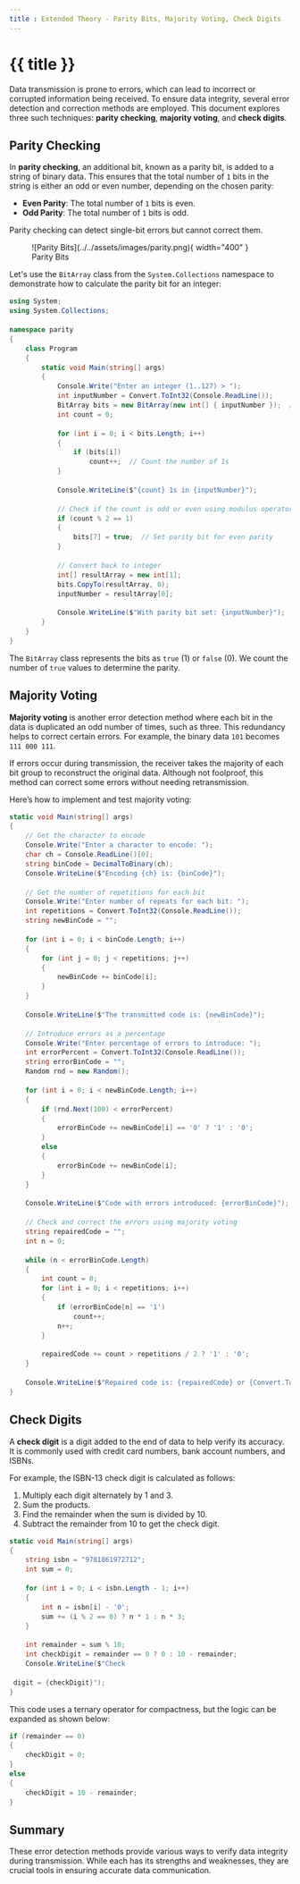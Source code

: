 ```yaml
---
title : Extended Theory - Parity Bits, Majority Voting, Check Digits
---
```


# {{ title }}

Data transmission is prone to errors, which can lead to incorrect or corrupted information being received. To ensure data integrity, several error detection and correction methods are employed. This document explores three such techniques: **parity checking**, **majority voting**, and **check digits**.

## Parity Checking

In **parity checking**, an additional bit, known as a parity bit, is added to a string of binary data. This ensures that the total number of `1` bits in the string is either an odd or even number, depending on the chosen parity:

- **Even Parity**: The total number of `1` bits is even.
- **Odd Parity**: The total number of `1` bits is odd.

Parity checking can detect single-bit errors but cannot correct them.

<figure markdown="span">
  ![Parity Bits](../../assets/images/parity.png){ width="400" }
  <figcaption>Parity Bits</figcaption>
</figure>

Let's use the `BitArray` class from the `System.Collections` namespace to demonstrate how to calculate the parity bit for an integer:

```cs
using System;
using System.Collections;

namespace parity
{
    class Program
    {
        static void Main(string[] args)
        {
            Console.Write("Enter an integer (1..127) > ");
            int inputNumber = Convert.ToInt32(Console.ReadLine());            
            BitArray bits = new BitArray(new int[] { inputNumber });  // Convert to an array of bits
            int count = 0;

            for (int i = 0; i < bits.Length; i++)
            {
                if (bits[i])
                    count++;  // Count the number of 1s
            }

            Console.WriteLine($"{count} 1s in {inputNumber}");

            // Check if the count is odd or even using modulus operator
            if (count % 2 == 1)
            {
                bits[7] = true;  // Set parity bit for even parity
            }

            // Convert back to integer
            int[] resultArray = new int[1];
            bits.CopyTo(resultArray, 0);
            inputNumber = resultArray[0];

            Console.WriteLine($"With parity bit set: {inputNumber}");
        }
    }
}
```

The `BitArray` class represents the bits as `true` (1) or `false` (0). We count the number of `true` values to determine the parity. 

## Majority Voting

**Majority voting** is another error detection method where each bit in the data is duplicated an odd number of times, such as three. This redundancy helps to correct certain errors. For example, the binary data `101` becomes `111 000 111`.

If errors occur during transmission, the receiver takes the majority of each bit group to reconstruct the original data. Although not foolproof, this method can correct some errors without needing retransmission.

Here’s how to implement and test majority voting:

```cs
static void Main(string[] args)
{
    // Get the character to encode
    Console.Write("Enter a character to encode: ");
    char ch = Console.ReadLine()[0];
    string binCode = DecimalToBinary(ch);
    Console.WriteLine($"Encoding {ch} is: {binCode}");

    // Get the number of repetitions for each bit
    Console.Write("Enter number of repeats for each bit: ");
    int repetitions = Convert.ToInt32(Console.ReadLine());
    string newBinCode = "";

    for (int i = 0; i < binCode.Length; i++)
    {
        for (int j = 0; j < repetitions; j++)
        {
            newBinCode += binCode[i];
        }
    }

    Console.WriteLine($"The transmitted code is: {newBinCode}");

    // Introduce errors as a percentage
    Console.Write("Enter percentage of errors to introduce: ");
    int errorPercent = Convert.ToInt32(Console.ReadLine());
    string errorBinCode = "";
    Random rnd = new Random();

    for (int i = 0; i < newBinCode.Length; i++)
    {
        if (rnd.Next(100) < errorPercent)
        {
            errorBinCode += newBinCode[i] == '0' ? '1' : '0';
        }
        else
        {
            errorBinCode += newBinCode[i];
        }
    }

    Console.WriteLine($"Code with errors introduced: {errorBinCode}");

    // Check and correct the errors using majority voting
    string repairedCode = "";
    int n = 0;

    while (n < errorBinCode.Length)
    {
        int count = 0;
        for (int i = 0; i < repetitions; i++)
        {
            if (errorBinCode[n] == '1')
                count++;
            n++;
        }

        repairedCode += count > repetitions / 2 ? '1' : '0';
    }

    Console.WriteLine($"Repaired code is: {repairedCode} or {Convert.ToChar(BinaryToDecimal(repairedCode))}");
}
```

## Check Digits

A **check digit** is a digit added to the end of data to help verify its accuracy. It is commonly used with credit card numbers, bank account numbers, and ISBNs.

For example, the ISBN-13 check digit is calculated as follows:

1. Multiply each digit alternately by 1 and 3.
2. Sum the products.
3. Find the remainder when the sum is divided by 10.
4. Subtract the remainder from 10 to get the check digit.

```cs
static void Main(string[] args)
{
    string isbn = "9781861972712";
    int sum = 0;

    for (int i = 0; i < isbn.Length - 1; i++)
    {
        int n = isbn[i] - '0';
        sum += (i % 2 == 0) ? n * 1 : n * 3;
    }

    int remainder = sum % 10;
    int checkDigit = remainder == 0 ? 0 : 10 - remainder;
    Console.WriteLine($"Check

 digit = {checkDigit}");
}
```

This code uses a ternary operator for compactness, but the logic can be expanded as shown below:

```cs
if (remainder == 0)
{
    checkDigit = 0;
}
else
{
    checkDigit = 10 - remainder;
}
```

## Summary

These error detection methods provide various ways to verify data integrity during transmission. While each has its strengths and weaknesses, they are crucial tools in ensuring accurate data communication.
